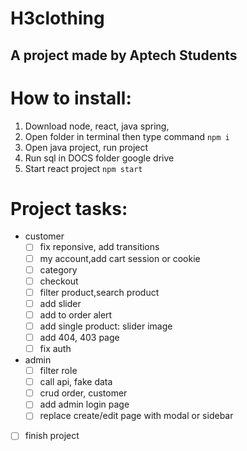 # H3clothing
A project made by Aptech Students
------------ 
# How to install:

1. Download node, react, java spring,
2. Open folder in terminal then type command `npm i`
3. Open java project, run project
4. Run sql in DOCS folder google drive
5. Start react project `npm start`

# Project tasks:
- customer
	- [ ] fix reponsive, add transitions
	- [ ] my account,add cart session or cookie 
	- [ ] category
	- [ ] checkout
	- [ ] filter product,search product
	- [ ] add slider
	- [ ] add to order alert
	- [ ] add single product: slider image 
	- [ ] add 404, 403 page
	- [ ] fix auth
- admin
	- [ ] filter role
	- [ ] call api, fake data
	- [ ] crud order, customer
	- [ ] add admin login page
	- [ ] replace create/edit page with modal or sidebar
- [ ] finish project
